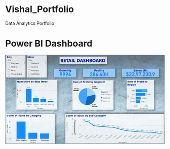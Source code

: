 # Vishal_Portfolio
Data Analytics Portfolio
# Power BI Dashboard 
![alt text](Screenshot_20221129_142728.png)
